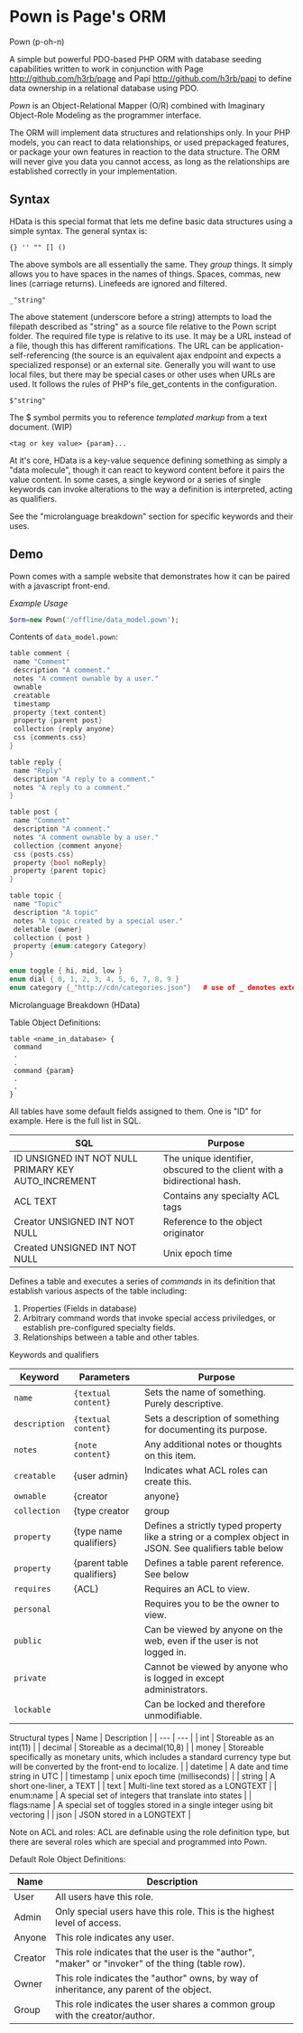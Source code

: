 # Pown is Page's ORM

Pown (p-oh-n)

A simple but powerful PDO-based PHP ORM with database seeding capabilities written to work in conjunction with Page http://github.com/h3rb/page and Papi http://github.com/h3rb/papi to define data ownership in a relational database using PDO.


_Pown_ is an Object-Relational Mapper (O/R) combined with Imaginary Object-Role Modeling as the programmer interface.

The ORM will implement data structures and relationships only.  In your PHP models, you can react to data relationships, or used prepackaged features, or package your own features in reaction to the data structure.  The ORM will never give you data you cannot access, as long as the relationships are established correctly in your implementation.

## Syntax

HData is this special format that lets me define basic data structures using a simple syntax.  The general syntax is:

```
{} '' "" [] () 
``` 
The above symbols are all essentially the same.  They _group_ things.  It simply allows you to have spaces in the names of things.
Spaces, commas, new lines (carriage returns). Linefeeds are ignored and filtered.

```
_"string"
```

The above statement (underscore before a string) attempts to load the filepath described as "string" as a source file relative to the Pown script folder.  The required file type is relative to its use.  It may be a URL instead of a file, though this has different ramifications.  The URL can be application-self-referencing (the source is an equivalent ajax endpoint and expects a specialized response) or an external site.  Generally you will want to use local files, but there may be special cases or other uses when URLs are used.  It follows the rules of PHP's file_get_contents in the configuration.

```
$"string"
```

The $ symbol permits you to reference _templated markup_ from a text document. (WIP)


```
<tag or key value> {param}...
```

At it's core, HData is a key-value sequence defining something as simply a "data molecule", though it can react to keyword content before it pairs the value content.  In some cases, a single keyword or a series of single keywords can invoke alterations to the way a definition is interpreted, acting as qualifiers.

See the "microlanguage breakdown" section for specific keywords and their uses.


## Demo

Pown comes with a sample website that demonstrates how it can be paired with a javascript front-end.

_Example Usage_

```php
$orm=new Pown('/offline/data_model.pown');
```

Contents of ```data_model.pown```:

```C++ (not really, its the HData format from Page)
table comment {
 name "Comment"
 description "A comment."
 notes "A comment ownable by a user."
 ownable
 creatable
 timestamp
 property {text content}
 property {parent post}
 collection {reply anyone}
 css {comments.css}
}

table reply {
 name "Reply"
 description "A reply to a comment."
 notes "A reply to a comment."
}

table post {
 name "Comment"
 description "A comment."
 notes "A comment ownable by a user."
 collection {comment anyone}
 css {posts.css}
 property {bool noReply}
 property {parent topic}
}

table topic {
 name "Topic"
 description "A topic"
 notes "A topic created by a special user."
 deletable {owner}
 collection { post }
 property {enum:category Category}
}

enum toggle { hi, mid, low }
enum dial { 0, 1, 2, 3, 4, 5, 6, 7, 8, 9 }
enum category {_"http://cdn/categories.json"}   # use of _ denotes external source local file or url
```

Microlanguage Breakdown (HData)

Table Object Definitions:
```
table <name_in_database> {
 command
 .
 .
 command {param}
 .
 .
}
```

All tables have some default fields assigned to them.  One is "ID" for example.  Here is the full list in SQL.

| SQL | Purpose |
| --- | --- |
| ID UNSIGNED INT NOT NULL PRIMARY KEY AUTO_INCREMENT | The unique identifier, obscured to the client with a bidirectional hash. |
| ACL TEXT | Contains any specialty ACL tags |
| Creator UNSIGNED INT NOT NULL | Reference to the object originator |
| Created UNSIGNED INT NOT NULL | Unix epoch time |

Defines a table and executes a series of _commands_ in its definition that establish various aspects of the table including:
1. Properties (Fields in database)
2. Arbitrary command words that invoke special access priviledges, or establish pre-configured specialty fields.
3. Relationships between a table and other tables.

Keywords and qualifiers

| Keyword | Parameters | Purpose |
| --- | --- | --- |
| `name` | `{textual content}` | Sets the name of something.  Purely descriptive. |
| `description` | `{textual content}` | Sets a description of something for documenting its purpose. |
| `notes` | `{note content}` | Any additional notes or thoughts on this item. |
| `creatable` | {user admin} | Indicates what ACL roles can create this. |
| `ownable` | {creator|anyone} | Indicates who can claim ownership of something and therefore write to it. |
| `collection` | {type creator|group|anyone} | Defines a collection from a related table as children. |
| `property` | {type name qualifiers} | Defines a strictly typed property like a string or a complex object in JSON. See qualifiers table below |
| `property` | {parent table qualifiers} | Defines a table parent reference.  See below |
| `requires` | {ACL} | Requires an ACL to view. |
| `personal` | | Requires you to be the owner to view. |
| `public` | | Can be viewed by anyone on the web, even if the user is not logged in. |
| `private` | | Cannot be viewed by anyone who is logged in except administrators. |
| `lockable` | | Can be locked and therefore unmodifiable. |

Structural types
| Name | Description |
| --- | --- |
| int | Storeable as an int(11) |
| decimal | Storeable as a decimal(10,8) |
| money | Storeable specifically as monetary units, which includes a standard currency type but will be converted by the front-end to localize. |
| datetime | A date and time string in UTC |
| timestamp | unix epoch time (milliseconds) |
| string | A short one-liner, a TEXT |
| text | Multi-line text stored as a LONGTEXT |
| enum:name | A special set of integers that translate into states |
| flags:name | A special set of toggles stored in a single integer using bit vectoring |
| json | JSON stored in a LONGTEXT |




Note on ACL and roles: ACL are definable using the role definition type, but there are several roles which are special and programmed into Pown.

Default Role Object Definitions:

| Name | Description |
| --- | --- |
| User | All users have this role. |
| Admin | Only special users have this role.  This is the highest level of access. |
| Anyone | This role indicates any user. |
| Creator | This role indicates that the user is the "author", "maker" or "invoker" of the thing (table row). |
| Owner | This role indicates the "author" owns, by way of inheritance, any parent of the object. |
| Group | This role indicates the user shares a common group with the creator/author. |


